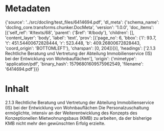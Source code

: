 # Metadaten
{'source': '../src/docling/test_files/6414694.pdf', 'dl_meta': {'schema_name': 'docling_core.transforms.chunker.DocMeta', 'version': '1.0.0', 'doc_items': [{'self_ref': '#/texts/68', 'parent': {'$ref': '#/body'}, 'children': [], 'content_layer': 'body', 'label': 'text', 'prov': [{'page_no': 6, 'bbox': {'l': 93.7, 't': 451.54400672828444, 'r': 523.448, 'b': 409.26800672828443, 'coord_origin': 'BOTTOMLEFT'}, 'charspan': [0, 204]}]}], 'headings': ['2.1.3 Rechtliche Beratung und Vertretung der Abteilung Immobilienservice (IS) bei der Entwicklung von Wohnbauflächen'], 'origin': {'mimetype': 'application/pdf', 'binary_hash': 15796801609575962549, 'filename': '6414694.pdf'}}}

# Inhalt
2.1.3 Rechtliche Beratung und Vertretung der Abteilung Immobilienservice (IS) bei der Entwicklung von Wohnbauflächen
Die Personalzuschaltung ermöglichte, intensiv an der Weiterentwicklung des Konzepts des Konzeptionellen Mietwohnungsbaus (KMB) zu arbeiten, da der bisherige KMB nicht mehr den gewünschten Erfolg erzielte.